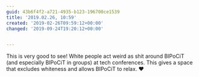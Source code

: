 ```yaml
---
guid: 43b6f4f2-a721-4935-b123-196700ce1539
title: '2019.02.26, 10:59'
created: '2019-02-26T09:59:12+00:00'
changed: '2019-09-24T19:20:12+00:00'


---
```


This is very good to see! White people act weird as shit around BIPoCiT (and especially BIPoCiT in groups) at tech conferences. This gives a space that excludes whiteness and allows BIPoCiT to relax. ❤️
